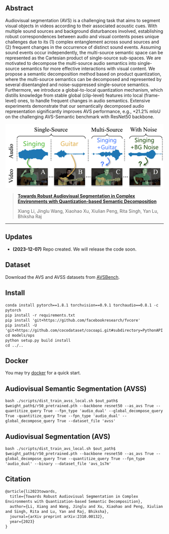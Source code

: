 ## Abstract
Audiovisual segmentation (AVS) is a challenging task that aims to segment visual objects in videos according to their associated acoustic cues. With multiple sound sources and background disturbances involved, establishing robust correspondences between audio and visual contents poses unique challenges due to its (1) complex entanglement across sound sources and (2) frequent changes in the occurrence of distinct sound events. Assuming sound events occur independently, the multi-source semantic space can be represented as the Cartesian product of single-source sub-spaces. We are motivated to decompose the multi-source audio semantics into single-source semantics for more effective interactions with visual content. We propose a semantic decomposition method based on product quantization, where the multi-source semantics can be decomposed and represented by several disentangled and noise-suppressed single-source semantics. Furthermore, we introduce a global-to-local quantization mechanism, which distills knowledge from stable global (clip-level) features into local (frame-level) ones, to handle frequent changes in audio semantics. Extensive experiments demonstrate that our semantically decomposed audio representation significantly improves AVS performance, e.g., +21.2% mIoU on the challenging AVS-Semantic benchmark with ResNet50 backbone.
<p align="center"><img src="teaser.png" width="600"/></p>

> [**Towards Robust Audiovisual Segmentation in Complex Environments with Quantization-based Semantic Decomposition**](https://arxiv.org/pdf/2310.00132.pdf)
>
> Xiang Li, Jinglu Wang, Xiaohao Xu, Xiulian Peng, Rita Singh, Yan Lu, Bhiksha Raj
---

## Updates
- **(2023-12-07)** Repo created. We will release the code soon.

## Dataset
Download the AVS and AVSS datasets from [AVSBench](http://www.avlbench.opennlplab.cn/leaderboard/avss).

## Install
```
conda install pytorch==1.8.1 torchvision==0.9.1 torchaudio==0.8.1 -c pytorch
pip install -r requirements.txt 
pip install 'git+https://github.com/facebookresearch/fvcore' 
pip install -U 'git+https://github.com/cocodataset/cocoapi.git#subdirectory=PythonAPI'
cd models/ops
python setup.py build install
cd ../..
```

## Docker
You may try [docker](https://hub.docker.com/r/ang9867/refer) for a quick start.

## Audiovisual Semantic Segmentation (AVSS)
```
bash ./scripts/dist_train_avss_local.sh $out_path$ $weight_path$/r50_pretrained.pth --backbone resnet50 --as_avs True --quantitize_query True --fpn_type 'audio_dual' --global_decompose_query True -quantitize_query True --fpn_type 'audio_dual' --global_decompose_query True --dataset_file 'avss'
```

## Audiovisual Segmentation (AVS)
```
bash ./scripts/dist_train_avs_local.sh $out_path$ $weight_path$/r50_pretrained.pth --backbone resnet50 --as_avs True --global_decompose_query True --quantitize_query True --fpn_type 'audio_dual' --binary --dataset_file 'avs_1s7m'
```

## Citation

```
@article{li2023towards,
  title={Towards Robust Audiovisual Segmentation in Complex Environments with Quantization-based Semantic Decomposition},
  author={Li, Xiang and Wang, Jinglu and Xu, Xiaohao and Peng, Xiulian and Singh, Rita and Lu, Yan and Raj, Bhiksha},
  journal={arXiv preprint arXiv:2310.00132},
  year={2023}
}
```
